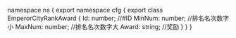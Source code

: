 namespace ns {
	export namespace cfg {
		export class EmperorCityRankAward {
			Id: number;		//#ID
			MinNum: number;		//排名名次数字小
			MaxNum: number;		//排名名次数字大
			Award: string;		//奖励
		}
	}
}